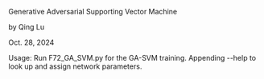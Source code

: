 Generative Adversarial Supporting Vector Machine

by Qing Lu

Oct. 28, 2024

Usage: Run F72_GA_SVM.py for the GA-SVM training. Appending --help to look up and assign network parameters.
